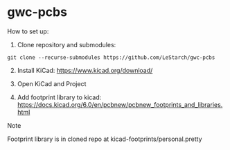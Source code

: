 # gwc-pcbs

How to set up:

1. Clone repository and submodules:

```
git clone --recurse-submodules https://github.com/LeStarch/gwc-pcbs
```

2. Install KiCad: https://www.kicad.org/download/

3. Open KiCad and Project

4. Add footprint library to kicad: https://docs.kicad.org/6.0/en/pcbnew/pcbnew_footprints_and_libraries.html

> [!Note]
> Footprint library is in cloned repo at kicad-footprints/personal.pretty



